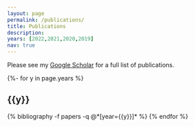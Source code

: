 ```yaml
---
layout: page
permalink: /publications/
title: Publications
description:
years: [2022,2021,2020,2019]
nav: true
---
```


Please see my [Google Scholar](https://scholar.google.com/citations?user=GuKEDfixZqsC&hl=en) for a full list of publications.

<!-- _pages/publications.md -->
<div class="publications">

{%- for y in page.years %}
  <h2 class="year">{{y}}</h2>
  {% bibliography -f papers -q @*[year={{y}}]* %}
{% endfor %}

</div>
